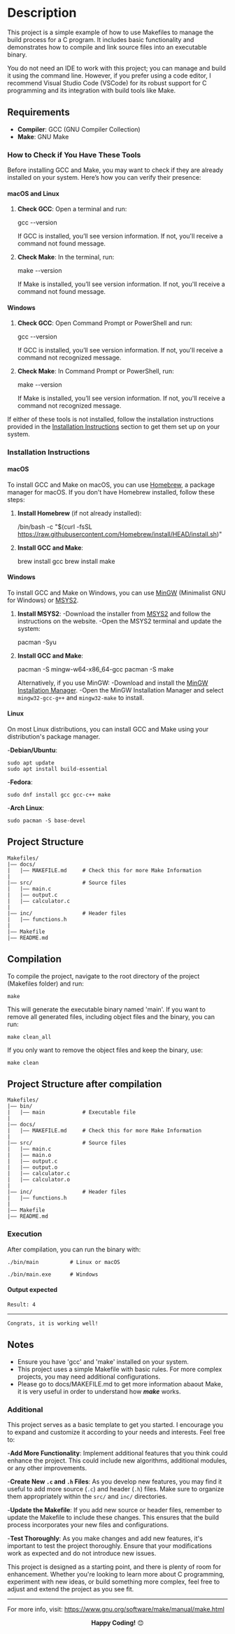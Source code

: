 # Description

This project is a simple example of how to use Makefiles to manage the build process for a C program. It includes basic functionality and demonstrates how to compile and link source files into an executable binary.

You do not need an IDE to work with this project; you can manage and build it using the command line. However, if you prefer using a code editor, I recommend Visual Studio Code (VSCode) for its robust support for C programming and its integration with build tools like Make.

## Requirements

* **Compiler**: GCC (GNU Compiler Collection)
* **Make**: GNU Make

### How to Check if You Have These Tools

Before installing GCC and Make, you may want to check if they are already installed on your system. Here’s how you can verify their presence:

#### macOS and Linux

1. **Check GCC**:
    Open a terminal and run:

    gcc --version

    If GCC is installed, you’ll see version information. If not, you'll receive a command not found message.

2. **Check Make**:
    In the terminal, run:

    make --version

    If Make is installed, you’ll see version information. If not, you'll receive a command not found message.

#### Windows

1. **Check GCC**:
    Open Command Prompt or PowerShell and run:

    gcc --version

    If GCC is installed, you’ll see version information. If not, you'll receive a command not recognized message.

2. **Check Make**:
    In Command Prompt or PowerShell, run:

    make --version

    If Make is installed, you’ll see version information. If not, you'll receive a command not recognized message.

If either of these tools is not installed, follow the installation instructions provided in the [Installation Instructions](#installation-instructions) section to get them set up on your system.

### Installation Instructions

#### macOS

To install GCC and Make on macOS, you can use [Homebrew](https://brew.sh/), a package manager for macOS. If you don't have Homebrew installed, follow these steps:

1. **Install Homebrew** (if not already installed):

    /bin/bash -c "$(curl -fsSL https://raw.githubusercontent.com/Homebrew/install/HEAD/install.sh)"

2. **Install GCC and Make**:

    brew install gcc
    brew install make

#### Windows

To install GCC and Make on Windows, you can use [MinGW](https://www.mingw-w64.org/) (Minimalist GNU for Windows) or [MSYS2](https://www.msys2.org/).

1. **Install MSYS2**:
    -Download the installer from [MSYS2](https://www.msys2.org/) and follow the instructions on the website.
    -Open the MSYS2 terminal and update the system:

      pacman -Syu

2. **Install GCC and Make**:

    pacman -S mingw-w64-x86_64-gcc
    pacman -S make

   Alternatively, if you use MinGW:
    -Download and install the [MinGW Installation Manager](http://mingw.org/wiki/Getting_Started).
    -Open the MinGW Installation Manager and select `mingw32-gcc-g++` and `mingw32-make` to install.

#### Linux

On most Linux distributions, you can install GCC and Make using your distribution's package manager.

-**Debian/Ubuntu**:

    sudo apt update
    sudo apt install build-essential

-**Fedora**:

    sudo dnf install gcc gcc-c++ make

-**Arch Linux**:

    sudo pacman -S base-devel

## Project Structure

    Makefiles/
    |–– docs/
    |   |–– MAKEFILE.md     # Check this for more Make Information 
    |
    |–– src/                # Source files  
    |   |–– main.c
    |   |–– output.c
    |   |–– calculator.c
    |
    |–– inc/                # Header files
    |   |–– functions.h
    |
    |–– Makefile
    |–– README.md

## Compilation

To compile the project, navigate to the root directory of the project (Makefiles folder) and run:

    make

This will generate the executable binary named 'main'. If you want to remove all generated files, including object files and the binary, you can run:

    make clean_all

If you only want to remove the object files and keep the binary, use:

    make clean

## Project Structure after compilation

    Makefiles/
    |–– bin/
    |   |–– main            # Executable file
    |
    |–– docs/
    |   |–– MAKEFILE.md     # Check this for more Make Information 
    |
    |–– src/                # Source files  
    |   |–– main.c
    |   |–– main.o
    |   |–– output.c
    |   |–– output.o
    |   |–– calculator.c
    |   |–– calculator.o
    |
    |–– inc/                # Header files
    |   |–– functions.h
    |
    |–– Makefile
    |–– README.md

### Execution

After compilation, you can run the binary with:

    ./bin/main          # Linux or macOS

    ./bin/main.exe      # Windows

#### Output expected

    Result: 4

---

    Congrats, it is working well!

## Notes

* Ensure you have 'gcc' and 'make' installed on your system.
* This project uses a simple Makefile with basic rules. For more complex projects, you may need additional configurations.
* Please go to docs/MAKEFILE.md to get more information abaout Make, it is very useful in order to understand how ***make*** works.

### Additional

This project serves as a basic template to get you started. I encourage you to expand and customize it according to your needs and interests. Feel free to:

-**Add More Functionality**: Implement additional features that you think could enhance the project. This could include new algorithms, additional modules, or any other improvements.
  
-**Create New `.c` and `.h` Files**: As you develop new features, you may find it useful to add more source (`.c`) and header (`.h`) files. Make sure to organize them appropriately within the `src/` and `inc/` directories.

-**Update the Makefile**: If you add new source or header files, remember to update the Makefile to include these changes. This ensures that the build process incorporates your new files and configurations.

-**Test Thoroughly**: As you make changes and add new features, it's important to test the project thoroughly. Ensure that your modifications work as expected and do not introduce new issues.

This project is designed as a starting point, and there is plenty of room for enhancement. Whether you're looking to learn more about C programming, experiment with new ideas, or build something more complex, feel free to adjust and extend the project as you see fit.

---

For more info, visit: <https://www.gnu.org/software/make/manual/make.html>

<center

**Happy Coding!** 😊

</center>
